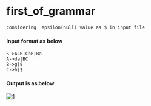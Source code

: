 # first_of_grammar

```
considering  epsilon(null) value as $ in input file
```

#### Input format as below
```
S->ACB|CbB|Ba
A->da|BC
B->g|$
C->h|$
```

#### Output is as below
![1](https://user-images.githubusercontent.com/62152963/133565703-8b9e3917-a2f5-47df-9750-a7178bf1ba53.PNG)
